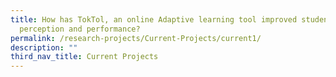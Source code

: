 ```yaml
---
title: How has TokTol, an online Adaptive learning tool improved students'
  perception and performance?
permalink: /research-projects/Current-Projects/current1/
description: ""
third_nav_title: Current Projects
---
```

